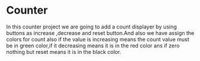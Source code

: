 # Counter
 In this counter project we are going to add a count displayer by using buttons as increase ,decrease and reset button.And also we have assign the colors for count also if the value is increasing means the count value must be in green color,if it decreasing means it is in the red color ans if zero nothing but reset means it is in the black color.
